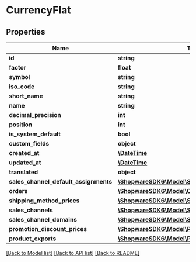 # CurrencyFlat

## Properties
Name | Type | Description | Notes
------------ | ------------- | ------------- | -------------
**id** | **string** |  | [optional] 
**factor** | **float** |  | 
**symbol** | **string** |  | 
**iso_code** | **string** |  | 
**short_name** | **string** |  | 
**name** | **string** |  | 
**decimal_precision** | **int** |  | 
**position** | **int** |  | [optional] 
**is_system_default** | **bool** |  | [optional] 
**custom_fields** | **object** |  | [optional] 
**created_at** | [**\DateTime**](\DateTime.md) |  | 
**updated_at** | [**\DateTime**](\DateTime.md) |  | 
**translated** | **object** |  | [optional] 
**sales_channel_default_assignments** | [**\ShopwareSDK6\Model\SalesChannelFlat**](SalesChannelFlat.md) |  | [optional] 
**orders** | [**\ShopwareSDK6\Model\OrderFlat**](OrderFlat.md) |  | [optional] 
**shipping_method_prices** | [**\ShopwareSDK6\Model\ShippingMethodPriceFlat**](ShippingMethodPriceFlat.md) |  | [optional] 
**sales_channels** | [**\ShopwareSDK6\Model\SalesChannelFlat**](SalesChannelFlat.md) |  | [optional] 
**sales_channel_domains** | [**\ShopwareSDK6\Model\SalesChannelDomainFlat**](SalesChannelDomainFlat.md) |  | [optional] 
**promotion_discount_prices** | [**\ShopwareSDK6\Model\PromotionDiscountPricesFlat**](PromotionDiscountPricesFlat.md) |  | [optional] 
**product_exports** | [**\ShopwareSDK6\Model\ProductExportFlat**](ProductExportFlat.md) |  | [optional] 

[[Back to Model list]](../../README.md#documentation-for-models) [[Back to API list]](../../README.md#documentation-for-api-endpoints) [[Back to README]](../../README.md)

